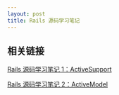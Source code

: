 ```yaml
---
layout: post
title: Rails 源码学习笔记
---
```


## 相关链接

[Rails 源码学习笔记 1：ActiveSupport](/2013/01/31/rails-source-code-learning-part-one-ActiveSupport)

[Rails 源码学习笔记 2：ActiveModel](/2013/06/23/rails-source-code-learning-part-two-ActiveModel.html)
